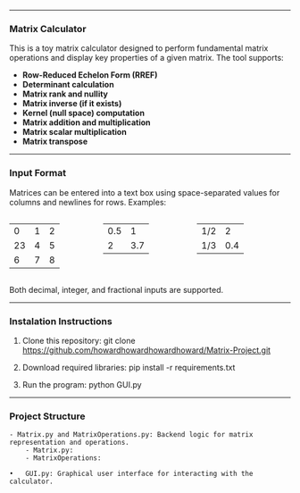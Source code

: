 
___________________________________________________________________________________________________________________________________________

### Matrix Calculator

This is a toy matrix calculator designed to perform fundamental matrix operations and display key properties of a given matrix. The tool supports: 

- **Row-Reduced Echelon Form (RREF)**
- **Determinant calculation**
- **Matrix rank and nullity**
- **Matrix inverse (if it exists)**
- **Kernel (null space) computation**
- **Matrix addition and multiplication**
- **Matrix scalar multiplication**
- **Matrix transpose**
 
___________________________________________________________________________________________________________________________________________

### Input Format

Matrices can be entered into a text box using space-separated values for columns and newlines for rows. Examples:

<div style="display: flex; justify-content: space-between;">
  <table>
    <tr><td>0</td><td>1</td><td>2</td></tr>
    <tr><td>23</td><td>4</td><td>5</td></tr>
    <tr><td>6</td><td>7</td><td>8</td></tr>
  </table>

  <table>
    <tr><td>0.5</td><td>1</td></tr>
    <tr><td>2</td><td>3.7</td></tr>
  </table>

  <table>
    <tr><td>1/2</td><td>2</td></tr>
    <tr><td>1/3</td><td>0.4</td></tr>
  </table>
</div>

Both decimal, integer, and fractional inputs are supported.

___________________________________________________________________________________________________________________________________________

### Instalation Instructions

1. Clone this repository:
git clone https://github.com/howardhowardhowardhoward/Matrix-Project.git

3. Download required libraries:
pip install -r requirements.txt

5. Run the program:
   python GUI.py

___________________________________________________________________________________________________________________________________________

### Project Structure

	- Matrix.py and MatrixOperations.py: Backend logic for matrix representation and operations.
 		- Matrix.py:
   		- MatrixOperations:
 
	•	GUI.py: Graphical user interface for interacting with the calculator.

